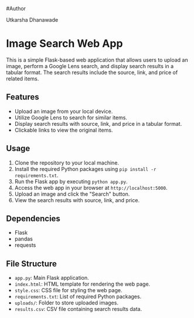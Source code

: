 #Author

Utkarsha Dhanawade

# Image Search Web App

This is a simple Flask-based web application that allows users to upload an image, perform a Google Lens search, and display search results in a tabular format. The search results include the source, link, and price of related items.

## Features

- Upload an image from your local device.
- Utilize Google Lens to search for similar items.
- Display search results with source, link, and price in a tabular format.
- Clickable links to view the original items.


## Usage

1. Clone the repository to your local machine.
2. Install the required Python packages using `pip install -r requirements.txt`.
3. Run the Flask app by executing `python app.py`.
4. Access the web app in your browser at `http://localhost:5000`.
5. Upload an image and click the "Search" button.
6. View the search results with source, link, and price.

## Dependencies

- Flask
- pandas
- requests

## File Structure

- `app.py`: Main Flask application.
- `index.html`: HTML template for rendering the web page.
- `style.css`: CSS file for styling the web page.
- `requirements.txt`: List of required Python packages.
- `uploads/`: Folder to store uploaded images.
- `results.csv`: CSV file containing search results data.

